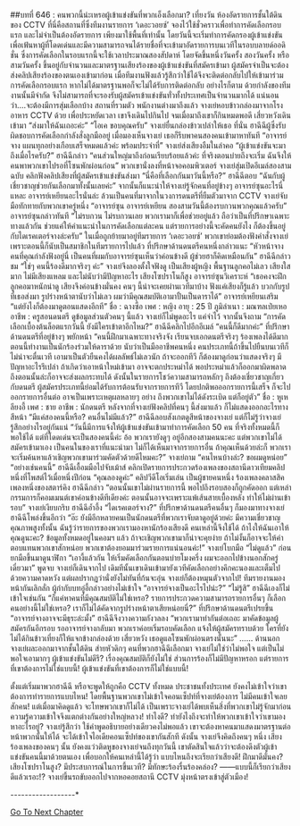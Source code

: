 ##บทที่ 646 : คนพวกนี้น่ะเหรอผู้เข้าแข่งขันที่พวกเอ็งเลือกมา?
เที่ยงวัน
ห้องอัดรายการชั้นใต้ดินของ CCTV
ที่นี่คือสถานที่ซึ่งทีมงานรายการ ‘เดอะวอยซ์’ จองไว้ใช้ชั่วคราวเพื่อทำการคัดเลือกรอบแรก และไม่จำเป็นต้องอัดรายการ เพียงมาใช้พื้นที่เท่านั้น โดยวันนี้จะเริ่มทำการคัดกรองผู้เข้าแข่งขัน เพื่อเฟ้นหาผู้ที่โดดเด่นและมีความสามารถจนได้รายชื่อที่จะเข้ามาอัดรายการบนเวทีในรอบบลายด์ออดิชั่น
ซึ่งการคัดเลือกในรอบแรกนี้จะใช้เวลาประมาณสองสัปดาห์ โดยจัดขึ้นหนึ่งวันครั้ง สองวันครั้ง หรือสามวันครั้ง ขึ้นอยู่กับจำนวนและมาตรฐานเสียงร้องของผู้เข้าแข่งขันที่สมัครเข้ามา ผู้สมัครจำเป็นจะต้องส่งคลิปเสียงร้องของตนเองเข้ามาก่อน เมื่อทีมงานฟังแล้วรู้สึกว่าใช้ได้จึงจะติดต่อกลับไปให้เข้ามาร่วมการคัดเลือกรอบแรก หากไม่ได้มาตรฐานพอก็จะไม่ได้รับการติดต่อกลับ อย่างไรก็ตาม ด้วยกำลังของทีมงานนั้นมีจำกัด จึงไม่สามารถที่จะรองรับผู้สมัครเข้าแข่งขันทั่วทั้งประเทศเป็นจำนวนมากได้ แน่นอนว่า….จะต้องมีการสุ่มเลือกบ้าง
สถานที่รวมตัว
พนักงานต่างมาถึงแล้ว
จางเย่หอบข้าวกล่องมาจากโรงอาหาร CCTV ด้วย เพื่อประหยัดเวลา เขาจึงเดินไปกินไป จนเมื่อมาถึงเขาก็กินหมดพอดี
เสี่ยวหวังเดินเข้ามา “ส่งมาให้ฉันเถอะค่ะ”
“โอเค ขอบคุณครับ” จางเย่ยื่นกล่องข้าวเปล่าให้เธอ
ที่นั่น ฮาฉีฉีผู้ซึ่งรับผิดชอบการคัดเลือกกำลังสั่งลูกมืออยู่ เมื่อมองเห็นจางเย่ เธอก็รีบพาคนสองคนเข้ามาหาทันที “อาจารย์จาง แผนทุกอย่างเกือบเสร็จหมดแล้วค่ะ พร้อมประจำที่”
จางเย่ส่งเสียงอืมในลำคอ “ผู้เข้าแข่งขันจะมาถึงเมื่อไรครับ?”
ฮาฉีฉีกล่าว “คนส่วนใหญ่มาถึงก่อนเรียบร้อยแล้วค่ะ ที่จริงตอนบ่ายถึงจะเริ่ม ฉันจึงให้คนพาพวกเขาไปรอที่โซนพักผ่อนก่อน”
พวกเขานั่งลงที่หน้าจอคอมพิวเตอร์
จางเย่สุ่มเปิดอีเมล์สองสามฉบับ คลิกฟังคลิปเสียงที่ผู้สมัครเข้าแข่งขันส่งมา “นี่คือที่เลือกกันมาวันนี้หรือ?”
ฮาฉีฉีตอบ “ฉันกับผู้เชี่ยวชาญช่วยกันเลือกมาทั้งนั้นเลยค่ะ” จากนั้นก็แนะนำให้จางเย่รู้จักคนที่อยู่ข้างๆ
อาจารย์ซุนอะไรนี่แหละ
อาจารย์เหยียนอะไรนั่นล่ะ
ล้วนเป็นคนที่มาจากในวงการดนตรีที่ยืมตัวมาจาก CCTV
จางเย่จับมือทักทายกับพวกเขาครู่หนึ่ง “อาจารย์ซุน อาจารย์เหยียน สองสามวันนี้ต้องรบกวนพวกคุณแล้วครับ”
อาจารย์ซุนกล่าวทันที “ไม่รบกวน ไม่รบกวนเลย พวกเรามาก็เพื่อช่วยอยู่แล้ว ถือว่าเป็นที่ปรึกษาเฉพาะทางแล้วกัน ช่วยแค่ให้คำแนะนำในการคัดเลือกแต่ละคน แต่รายการอย่างนี้จะคัดคนยังไง ก็ต้องขึ้นอยู่กับไดเรคเตอร์จางล่ะครับ” ในเมื่อถูกย้ายมาอยู่ทีมรายการ ‘เดอะวอยซ์’ พวกเขาย่อมต้องฟังคำสั่งจางเย่ เพราะตอนนี้ก็นับเป็นสมาชิกในทีมรายการไปแล้ว
ที่ปรึกษาด้านดนตรีคนหนึ่งกล่าวแนะ “หัวหน้าจาง คนที่คุณกำลังฟังอยู่นี่ เป็นคนที่ผมกับอาจารย์ซุนเห็นว่าค่อนข้างดี ผู้ช่วยฮาก็คิดเหมือนกัน”
ฮาฉีฉีกล่าวชม “ใช่ๆ คนนี้ร้องดีมากจริงๆ ค่ะ”
จางเย่จึงลองตั้งใจฟังดู
เป็นเสียงผู้หญิง พื้นฐานลูกคอไม่เลว เสียงใสมาก ไม่มีเสียงแหลม และไม่นับว่ามีปัญหาอะไร เสียงโซปราโนก็สูง
อาจารย์ซุนวิเคราะห์ “เธอคงจะฝึกลูกคอมาหนักน่าดู เสียงจึงค่อนข้างมั่นคง คนๆ นี้น่าจะเคยผ่านเวทีมาบ้าง ฟังแค่เสียงก็รู้แล้ว บวกกับรูปที่เธอส่งมา รูปร่างหน้าตานับว่าไม่เลว ผมว่ามีคุณสมบัติเอามาปั้นเป็นดาราได้”
อาจารย์เหยียนเสริม “แต่ยังไงก็ต้องมาดูตอนแสดงอีกที”
ชื่อ : ฉางซือ
เพศ : หญิง
อายุ : 25 ปี
ภูมิลำเนา : มณฑลเป่ยเหอ
อาชีพ : ครูสอนดนตรี
ดูข้อมูลส่วนตัวคนๆ นี้แล้ว จางเย่ก็ไม่พูดอะไร แค่จำไว้ จากนั้นจึงถาม “การคัดเลือกเบื้องต้นล็อตแรกวันนี้ ยังมีใครเข้าตาอีกไหม?”
ฮาฉีฉีคลิกไปอีกอีเมล์ “คนนี้ก็ดีมากค่ะ”
ที่ปรึกษาด้านดนตรีที่อยู่ข้างๆ พยักหน้า “คนนี้ฝึกมาเฉพาะทางจริงจัง เรียนจบเอกดนตรีจริงๆ ร้องเพลงได้ดีมาก ตอนนี้ทำงานเป็นนักร้องร่วมให้ดาราด้วย นับว่าเป็นมืออาชีพคนหนึ่ง คนประเภทนี้ถ้าขึ้นไปยืนบนเวทีก็ไม่น่าจะตื่นเวที เอามาเป็นตัวยืนคงได้ผลลัพธ์ไม่เลวนัก ถ้าจะออกทีวี ก็ต้องมาดูก่อนว่าแสดงจริงๆ มีปัญหาอะไรรึเปล่า ถ้าเกิดว่าเอาหน้าใหม่เข้ามา อาจจะตกประหม่าได้ พอประหม่าแล้วก็ออกมาผิดพลาด ถึงตอนนั้นล่ะก็อาจจะส่งผลกระทบได้ ดังนั้นในรายการโชว์ความสามารถหลักๆ ถึงต้องเชี่ยวชาญเกี่ยวกับดนตรี ผู้สมัครประเภทนี้ย่อมได้รับการต้อนรับจากรายการทีวี โดยปกติพอออกรายการนี้เสร็จ ก็จะไปออกรายการอื่นต่อ อาจเป็นเพราะเหตุผลหลายๆ อย่าง ถึงพวกเขาไม่ได้ดังระเบิด แต่ก็อยู่ตัว”
ชื่อ : หูเหลียงอี้
เพศ : ชาย
อาชีพ : นักดนตรี
หลังจากที่จางเย่ฟังคลิปที่คนๆ นี้ส่งมาแล้ว ก็ไม่แสดงออกอะไรทางสีหน้า “มีแค่สองคนนี้หรือ? คนอื่นไม่มีแล้ว?”
ฮาฉีฉีลอบสังเกตดูสีหน้าของจางเย่ แต่ก็ไม่รู้ว่าจางเย่รู้สึกอย่างไรอยู่กันแน่ “วันนี้มีการแจ้งให้ผู้เข้าแข่งขันเข้ามาทำการคัดเลือก 50 คน ที่จริงทั้งหมดนี้ก็พอใช้ได้ แต่ที่โดดเด่นจะเป็นสองคนนี้ค่ะ อ้อ พวกเรายังดูๆ อยู่อีกสองสามคนนะคะ แต่พวกเขาไม่ได้สมัครเข้ามาเอง เป็นคนในของเราที่แนะนำมา ไม่ก็ได้เห็นมาจากรายการอื่น ถ้าคุณเห็นด้วยล่ะก็ พวกเราจะเริ่มค้นหาแล้วเชิญพวกเขามาร่วมคัดตัวด้วยดีไหมคะ?”
จางเย่ถาม “คนไหนบ้างล่ะ? ขอผมดูหน่อย”
“อย่างเช่นคนนี้” ฮาฉีฉีเอื้อมมือไปจับเม้าส์ คลิกเปิดรายการประกวดร้องเพลงของสถานีดาวเทียมคลิปหนึ่งที่โพสต์ไว้เมื่อหนึ่งปีก่อน “คุณลองดูค่ะ”
คลิปวีดีโอเริ่มเล่น
เป็นผู้ชายคนหนึ่ง ร้องเพลงคลาสสิคเพลงหนึ่งของสตาร์คิง
ฮาฉีฉีกล่าว “ตอนนั้นเขาไม่ผ่านรายการนี้ พอไปถึงรอบสองก็ถูกคัดออก แต่เหล่ากรรมการก็คอมเมนต์เขาค่อนข้างดีทีเดียงค่ะ ตอนนั้นอาจจะเพราะแพ้เส้นสายเบื้องหลัง ทำให้ไม่ผ่านเข้ารอบ”
จางเย่เงียบกริบ
ฮาฉีฉีอ้ำอึ้ง “ไดเรคเตอร์จาง?”
ที่ปรึกษาด้านดนตรีคนอื่นๆ ก็มองมาทางจางเย่
ฮาฉีฉีโพล่งขึ้นอีกว่า “อ๊ะ ยังมีอีกหลายคนเป็นนักดนตรีที่พวกเราจับตาดูอยู่ด้วยค่ะ มีความเชี่ยวชาญคุณภาพสูงทั้งนั้น ฉันรู้ว่ารายการของพวกเรามองหานักร้องเสียงดี คนเหล่านี้จึงใช้ได้ ถ้าไงให้ฉันเอาให้คุณดูนะคะ? ข้อมูลทั้งหมดอยู่ในคอมฯ แล้ว ถ้าจะเชิญพวกเขามาก็น่าจะคุยง่าย ถ้าไม่งั้นก็อาจจะให้ค่าตอบแทนพวกเขาสักหน่อย พวกเขาต้องยอมมาร่วมรายการแน่นอนค่ะ!”
จางเย่โบกมือ “ไม่ดูแล้ว” ก่อนยกมือขึ้นมาดูนาฬิกา “เอางี้แล้วกัน ให้เริ่มคัดเลือกกันตอนบ่ายโมงครึ่ง ผมจะออกไปข้างนอกสักครู่ เดี๋ยวมา”
พูดจบ จางเย่ก็เดินจากไป เดิมทีนั้นเขาเดินเข้ามายังเวทีคัดเลือกอย่างคึกคะนองและเต็มไปด้วยความคาดหวัง แต่ผลปรากฏว่านั่งยังไม่ทันที่ก้นจะอุ่น จางเย่ก็ต้องหมุนตัวจากไป!
ทีมรายงานมองหน้ากันเลิกลั่ก
ผู้กำกับบทอู่อี้กล่าวอย่างไม่เข้าใจ “อาจารย์จางเป็นอะไรไปน่ะ?”
“ไม่รู้สิ” ฮาฉีฉีเองก็ไม่เข้าใจเช่นกัน “ก็แค่หาคนที่มีคุณสมบัติไม่ใช่เหรอ? รายการประกวดความสามารถรายการอื่นๆ ก็เลือกคนอย่างนี้ไม่ใช่เหรอ? เราก็ไม่ได้คัดจากรูปร่างหน้าตาเสียหน่อยนี่?”
ที่ปรึกษาด้านดนตรีเปรยขึ้น “อาจารย์จางอาจจะมีธุระล่ะมั้ง”
ฮาฉีฉีจึงวางความกังวลลง “พวกเรามาทำกันต่อเถอะ มาคัดข้อมูลผู้สมัครกันอีกรอบ รออาจารย์จางกลับมา พวกเราค่อยเริ่มรอบคัดเลือก แจ้งให้ผู้สมัครทราบด้วย ใครที่ยังไม่ได้กินข้าวเที่ยงก็ให้แจกข้างกล่องด้วย เสี่ยวหวัง เธอดูแลโซนพักผ่อนตรงนั้นนะ”
……
ด้านนอก
จางเย่ผละออกมาจากชั้นใต้ดิน ส่ายหัวดิกๆ คนที่พวกฮาฉีฉีเลือกมา จางเย่ไม่ใช่ว่าไม่พอใจ แต่เป็นไม่พอใจเอามากๆ ผู้เข้าแข่งขันไม่ดีรึ? เรื่องคุณสมบัติก็ยังไม่ใช่ ส่วนการร้องก็ไม่มีปัญหาหรอก แต่รายการที่เขาต้องการไม่ใช่แบบนี้! ผู้เข้าแข่งขันที่เขาต้องการก็ไม่ใช่แบบนี้!


ตั้งแต่เริ่มมาพวกฮาฉีฉี หรือจะพูดให้ถูกคือ CCTV ทั้งหมด ประชาชนทั้งประเทศ ยังคงไม่เข้าใจว่าเขาต้องการทำรายการแบบไหน! โดยพื้นฐานพวกเขาไม่เข้าใจคอนเซ็ปท์ที่จางเย่ต้องการ ไม่มีคนเข้าใจเลยสักคน! แต่เมื่อมาคิดดูแล้ว จะโทษพวกเขาก็ไม่ได้ เป็นเพราะจางเย่ได้พบเห็นสิ่งที่พวกเขาไม่รู้จักมาก่อน ความรู้ความเข้าใจจึงแตกต่างกันอย่างใหญ่หลวง!
ทำไงดี?
ทำยังไงถึงจะทำให้พวกเขาเข้าใจว่าเขามองหาอะไรอยู่?
จางเย่รู้สึกว่า ใช้คำพูดอธิบายอย่างเดียวคงไม่พอแล้ว เขาจะต้องหาคนมาแสดงมาตรฐานต่อหน้าพวกนั้นให้ได้ จะได้เข้าใจไอเดียคอนเซ็ปท์ของเขากันสักที ดังนั้น จางเย่จึงคิดถึงคนๆ หนึ่ง เสียงร้องเพลงของคนๆ นั้น ยังคงแว่วติดหูของจางเย่จนถึงทุกวันนี้ เขาตัดสินใจแล้วว่าจะต้องดึงตัวผู้เข้าแข่งขันคนนี้มาด้วยตนเอง เพื่อบอกให้คนเหล่านี้ได้รู้ว่า แบบไหนถึงจะเรียกว่าเสียงดี!
ฝึกมาดีมั่นคง?
เสียงโซปราโนสูง?
มีประสบการณ์ในการขึ้นเวที?
มีทักษะร้องรื่นร้องคล่อง?
——แบบนี้ก็เรียกว่าเสียงดีแล้วเรอะ!?
จางเย่ขึ้นรถขับออกไปจากหอคอยสถานี CCTV มุ่งหน้าตรงเข้าสู่ตัวเมือง!


*-*-*-*-*-*-*-*-*-*-*-*-*-*-*-*-*-*-*




[Go To Next Chapter]( ./47.md)